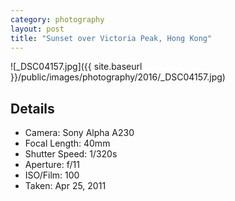 ```yaml
---
category: photography
layout: post
title: "Sunset over Victoria Peak, Hong Kong"
---
```


![_DSC04157.jpg]({{ site.baseurl }}/public/images/photography/2016/_DSC04157.jpg)

## Details

* Camera: Sony Alpha A230
* Focal Length: 40mm
* Shutter Speed: 1/320s
* Aperture: f/11
* ISO/Film: 100
* Taken: Apr 25, 2011
